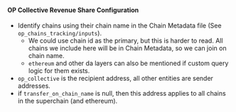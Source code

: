 #### OP Collective Revenue Share Configuration
- Identify chains using their chain name in the Chain Metadata file (See `op_chains_tracking/inputs`).
  - We could use chain id as the primary, but this is harder to read. All chains we include here will be in Chain Metadata, so we can join on chain name.
  - `ethereum` and other da layers can also be mentioned if custom query logic for them exists.
- `op_collective` is the recipient address, all other entities are sender addresses.
- if `transfer_on_chain_name` is null, then this address applies to all chains in the superchain (and ethereum).
